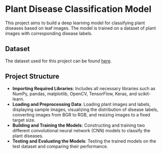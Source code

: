 # Plant Disease Classification Model

This project aims to build a deep learning model for classifying plant diseases based on leaf images. The model is trained on a dataset of plant images with corresponding disease labels.

## Dataset

The dataset used for this project can be found [here](https://data.mendeley.com/datasets/tywbtsjrjv/1).

## Project Structure

- **Importing Required Libraries**: Includes all necessary libraries such as NumPy, pandas, matplotlib, OpenCV, TensorFlow, Keras, and scikit-learn.
- **Loading and Preprocessing Data**: Loading plant images and labels, displaying sample images, visualizing the distribution of disease labels, converting images from BGR to RGB, and resizing images to a fixed target size.
- **Building and Training the Models**: Constructing and training two different convolutional neural network (CNN) models to classify the plant diseases.
- **Testing and Evaluating the Models**: Testing the trained models on the test dataset and comparing their performance.
